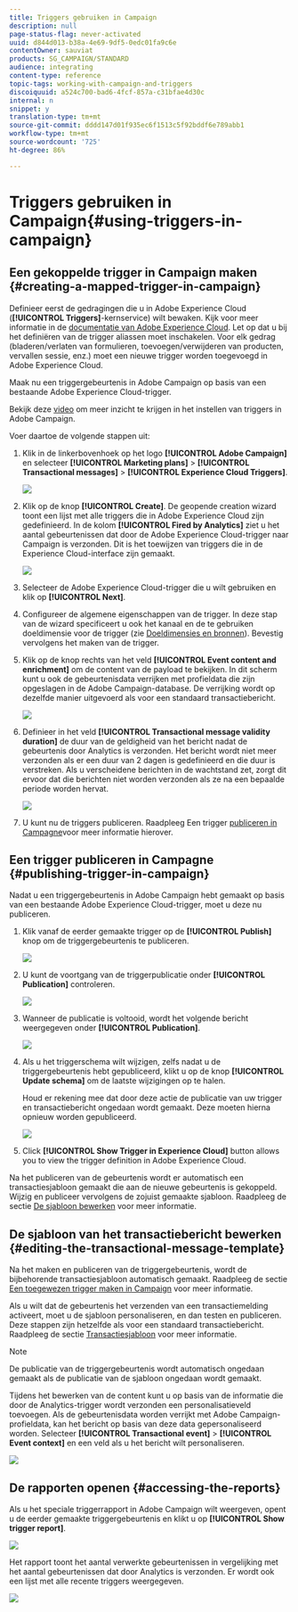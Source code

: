 ```yaml
---
title: Triggers gebruiken in Campaign
description: null
page-status-flag: never-activated
uuid: d844d013-b38a-4e69-9df5-0edc01fa9c6e
contentOwner: sauviat
products: SG_CAMPAIGN/STANDARD
audience: integrating
content-type: reference
topic-tags: working-with-campaign-and-triggers
discoiquuid: a524c700-bad6-4fcf-857a-c31bfae4d30c
internal: n
snippet: y
translation-type: tm+mt
source-git-commit: dddd147d01f935ec6f1513c5f92bddf6e789abb1
workflow-type: tm+mt
source-wordcount: '725'
ht-degree: 86%

---
```



# Triggers gebruiken in Campaign{#using-triggers-in-campaign}

## Een gekoppelde trigger in Campaign maken {#creating-a-mapped-trigger-in-campaign}

Definieer eerst de gedragingen die u in Adobe Experience Cloud (**[!UICONTROL Triggers]**-kernservice) wilt bewaken. Kijk voor meer informatie in de [documentatie van Adobe Experience Cloud](https://docs.adobe.com/content/help/en/core-services/interface/activation/triggers.html). Let op dat u bij het definiëren van de trigger aliassen moet inschakelen. Voor elk gedrag (bladeren/verlaten van formulieren, toevoegen/verwijderen van producten, vervallen sessie, enz.) moet een nieuwe trigger worden toegevoegd in Adobe Experience Cloud.

Maak nu een triggergebeurtenis in Adobe Campaign op basis van een bestaande Adobe Experience Cloud-trigger.

Bekijk deze [video](https://helpx.adobe.com/marketing-cloud/how-to/email-marketing.html#step-two) om meer inzicht te krijgen in het instellen van triggers in Adobe Campaign.

Voer daartoe de volgende stappen uit:

1. Klik in de linkerbovenhoek op het logo **[!UICONTROL Adobe Campaign]** en selecteer **[!UICONTROL Marketing plans]** > **[!UICONTROL Transactional messages]** > **[!UICONTROL Experience Cloud Triggers]**.

   ![](assets/remarketing_1.png)

1. Klik op de knop **[!UICONTROL Create]**. De geopende creation wizard toont een lijst met alle triggers die in Adobe Experience Cloud zijn gedefinieerd. In de kolom **[!UICONTROL Fired by Analytics]** ziet u het aantal gebeurtenissen dat door de Adobe Experience Cloud-trigger naar Campaign is verzonden. Dit is het toewijzen van triggers die in de Experience Cloud-interface zijn gemaakt.

   ![](assets/remarketing_2.png)

1. Selecteer de Adobe Experience Cloud-trigger die u wilt gebruiken en klik op **[!UICONTROL Next]**.
1. Configureer de algemene eigenschappen van de trigger. In deze stap van de wizard specificeert u ook het kanaal en de te gebruiken doeldimensie voor de trigger (zie [Doeldimensies en bronnen](../../automating/using/query.md#targeting-dimensions-and-resources)). Bevestig vervolgens het maken van de trigger.
1. Klik op de knop rechts van het veld **[!UICONTROL Event content and enrichment]** om de content van de payload te bekijken. In dit scherm kunt u ook de gebeurtenisdata verrijken met profieldata die zijn opgeslagen in de Adobe Campaign-database. De verrijking wordt op dezelfde manier uitgevoerd als voor een standaard transactiebericht.

   ![](assets/remarketing_3.png)

1. Definieer in het veld **[!UICONTROL Transactional message validity duration]** de duur van de geldigheid van het bericht nadat de gebeurtenis door Analytics is verzonden. Het bericht wordt niet meer verzonden als er een duur van 2 dagen is gedefinieerd en die duur is verstreken. Als u verscheidene berichten in de wachtstand zet, zorgt dit ervoor dat die berichten niet worden verzonden als ze na een bepaalde periode worden hervat.

   ![](assets/remarketing_4.png)

1. U kunt nu de triggers publiceren. Raadpleeg Een trigger [publiceren in Campagne](../../integrating/using/using-triggers-in-campaign.md#publishing-trigger-in-campaign)voor meer informatie hierover.

## Een trigger publiceren in Campagne {#publishing-trigger-in-campaign}

Nadat u een triggergebeurtenis in Adobe Campaign hebt gemaakt op basis van een bestaande Adobe Experience Cloud-trigger, moet u deze nu publiceren.

1. Klik vanaf de eerder gemaakte trigger op de **[!UICONTROL Publish]** knop om de triggergebeurtenis te publiceren.

   ![](assets/trigger_publish_1.png)

1. U kunt de voortgang van de triggerpublicatie onder **[!UICONTROL Publication]** controleren.

   ![](assets/trigger_publish_2.png)

1. Wanneer de publicatie is voltooid, wordt het volgende bericht weergegeven onder **[!UICONTROL Publication]**.

   ![](assets/trigger_publish_3.png)

1. Als u het triggerschema wilt wijzigen, zelfs nadat u de triggergebeurtenis hebt gepubliceerd, klikt u op de knop **[!UICONTROL Update schema]** om de laatste wijzigingen op te halen.

   Houd er rekening mee dat door deze actie de publicatie van uw trigger en transactiebericht ongedaan wordt gemaakt. Deze moeten hierna opnieuw worden gepubliceerd.

   ![](assets/trigger_publish_4.png)

1. Click **[!UICONTROL Show Trigger in Experience Cloud]** button allows you to view the trigger definition in Adobe Experience Cloud.

Na het publiceren van de gebeurtenis wordt er automatisch een transactiesjabloon gemaakt die aan de nieuwe gebeurtenis is gekoppeld. Wijzig en publiceer vervolgens de zojuist gemaakte sjabloon. Raadpleeg de sectie [De sjabloon bewerken](../../start/using/marketing-activity-templates.md) voor meer informatie.

## De sjabloon van het transactiebericht bewerken {#editing-the-transactional-message-template}

Na het maken en publiceren van de triggergebeurtenis, wordt de bijbehorende transactiesjabloon automatisch gemaakt. Raadpleeg de sectie [Een toegewezen trigger maken in Campaign](#creating-a-mapped-trigger-in-campaign) voor meer informatie.

Als u wilt dat de gebeurtenis het verzenden van een transactiemelding activeert, moet u de sjabloon personaliseren, en dan testen en publiceren. Deze stappen zijn hetzelfde als voor een standaard transactiebericht. Raadpleeg de sectie [Transactiesjabloon](../../channels/using/event-transactional-messages.md#personalizing-a-transactional-message) voor meer informatie.

>[!NOTE]
>
>De publicatie van de triggergebeurtenis wordt automatisch ongedaan gemaakt als de publicatie van de sjabloon ongedaan wordt gemaakt.

Tijdens het bewerken van de content kunt u op basis van de informatie die door de Analytics-trigger wordt verzonden een personalisatieveld toevoegen. Als de gebeurtenisdata worden verrijkt met Adobe Campaign-profieldata, kan het bericht op basis van deze data gepersonaliseerd worden. Selecteer **[!UICONTROL Transactional event]** > **[!UICONTROL Event context]** en een veld als u het bericht wilt personaliseren.

![](assets/remarketing_8.png)

## De rapporten openen {#accessing-the-reports}

Als u het speciale triggerrapport in Adobe Campaign wilt weergeven, opent u de eerder gemaakte triggergebeurtenis en klikt u op **[!UICONTROL Show trigger report]**.

![](assets/remarketing_9.png)

Het rapport toont het aantal verwerkte gebeurtenissen in vergelijking met het aantal gebeurtenissen dat door Analytics is verzonden. Er wordt ook een lijst met alle recente triggers weergegeven.

![](assets/trigger_uc_browse_14.png)

